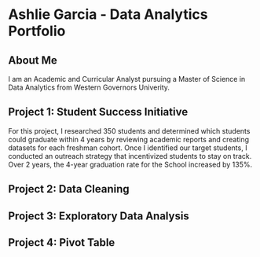 # Ashlie Garcia - Data Analytics Portfolio
## About Me 
I am an Academic and Curricular Analyst pursuing a Master of Science in Data Analytics from Western Governors Univerity. 
## Project 1: Student Success Initiative
For this project, I researched 350 students and determined which students could graduate within 4 years by reviewing academic reports and creating datasets for each freshman cohort. Once I identified our target students, I conducted an outreach strategy that incentivized students to stay on track. Over 2 years, the 4-year graduation rate for the School increased by 135%.
## Project 2: Data Cleaning
## Project 3: Exploratory Data Analysis
## Project 4: Pivot Table
